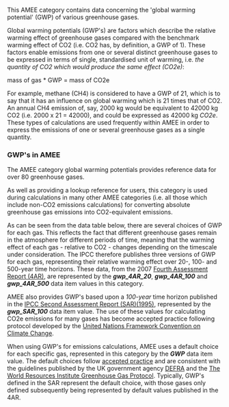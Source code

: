 This AMEE category contains data concerning the 'global warming
potential' (GWP) of various greenhouse gases.

Global warming potentials (GWP's) are factors which describe the
relative warming effect of greenhouse gases compared with the benchmark
warming effect of CO2 (i.e. CO2 has, by definition, a GWP of 1). These
factors enable emissions from one or several distinct greenhouse gases
to be expressed in terms of single, standardised unit of warming, i.e.
*the quantity of CO2 which would produce the same effect (CO2e)*:

mass of gas \* GWP = mass of CO2e

For example, methane (CH4) is considered to have a GWP of 21, which is
to say that it has an influence on global warming which is 21 times that
of CO2. An annual CH4 emission of, say, 2000 kg would be equivalent to
42000 kg CO2 (i.e. 2000 x 21 = 42000), and could be expressed as 42000
kg *CO2e*. These types of calculations are used frequently within AMEE
in order to express the emissions of one or several greenhouse gases as
a single quantity.

### GWP's in AMEE

The AMEE category global warming potentials provides reference data for
over 80 greenhouse gases.

As well as providing a lookup reference for users, this category is used
during calculations in many other AMEE categories (i.e. all those which
include non-CO2 emissions calculations) for converting absolute
greenhouse gas emissions into CO2-equivalent emissions.

As can be seen from the data table below, there are several choices of
GWP for each gas. This reflects the fact that different greenhouse gases
remain in the atmosphere for different periods of time, meaning that the
warming effect of each gas - relative to CO2 - changes depending on the
timescale under consideration. The IPCC therefore publishes three
versions of GWP for each gas, representing their relative warming effect
over 20-, 100- and 500-year time horizons. These data, from the 2007
[Fourth Assessment Report
(4AR)](http://www.ipcc.ch/pdf/assessment-report/ar4/wg1/ar4-wg1-chapter2.pdf),
are represented by the ***gwp\_4AR\_20***, ***gwp\_4AR\_100*** and
***gwp\_4AR\_500*** data item values in this category.

AMEE also provides GWP's based upon a *100-year* time horizon published
in the [IPCC Second Assessment Report
(SAR)(1995)](http://unfccc.int/ghg_data/items/3825.php), represented by
the ***gwp\_SAR\_100*** data item value. The use of these values for
calculating CO2e emissions for many gases has become accepted practice
following protocol developed by the [United Nations Framework Convention
on Climate Change](http://unfccc.int/2860.php).

When using GWP's for emissions calculations, AMEE uses a default choice
for each specific gas, represented in this category by the ***GWP***
data item value. The default choices follow [accepted
practice](http://www.ipcc-nggip.iges.or.jp/faq/faq.html#CollapsiblePanelGroup5)
and are consistent with the guidelines published by the UK government
agency
[DEFRA](http://www.defra.gov.uk/environment/business/reporting/conversion-factors.htm)
and the [The World Resources Institute Greenhouse Gas
Protocol](http://www.ghgprotocol.org/calculation-tools/all-tools).
Typically, GWP's defined in the SAR represent the default choice, with
those gases only defined subsequently being represented by default
values published in the 4AR.
